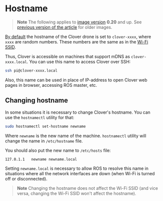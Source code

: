 # Hostname

> **Note** The following applies to [image version](image.md) **0.20** and up. See [previous version of the article](https://github.com/CopterExpress/clover/blob/v0.19/docs/en/hostname.md) for older images.

[By default](image.md) the hostname of the Clover drone is set to `clover-xxxx`, where `xxxx` are random numbers. These numbers are the same as in the [Wi-Fi SSID](wifi.md).

Thus, Clover is accessible on machines that support mDNS as `clover-xxxx.local`. You can use this name to access Clover over SSH:

```bash
ssh pi@clover-xxxx.local
```

Also, this name can be used in place of IP-address to open Clover web pages in browser, accessing ROS master, etc.

## Changing hostname

In some situations it is necessary to change Clover's hostname. You can use the `hostnamectl` utility for that:

```bash
sudo hostnamectl set-hostname newname
```

Where `newname` is the new name of the machine. `hostnamectl` utility will change the name in `/etc/hostname` file.

You should also put the new name to `/etc/hosts` file:

```txt
127.0.1.1	newname newname.local
```

Setting `newname.local` is necessary to allow ROS to resolve this name in situations where all the network interfaces are down (when Wi-Fi is turned off or disconnected).

> **Note** Changing the hostname does not affect the Wi-Fi SSID (and vice versa, changing the Wi-Fi SSID won't affect the hostname).
